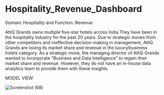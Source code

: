 # Hospitality_Revenue_Dashboard
Domain:  Hospitality   and    Function: Revenue

AtliQ Grands owns multiple five-star hotels across India.They have been in the hospitality industry for the past 20 years.
Due to strategic moves from other competitors and ineffective decision-making in management, AtliQ Grands are losing its market share and revenue in the luxury/business hotels category.
As a strategic move, the managing director of AtliQ Grands wanted to incorporate “Business and Data Intelligence” to regain their market share and revenue. However, they do not have an in-house data analytics team to provide them with these insights.

MODEL VIEW:

![Screenshot (68)](https://github.com/Amrutha1907/Hospitality_Revenue_Dashboard/assets/101463507/c7611aab-532e-412e-add2-620ff9220ddb)
